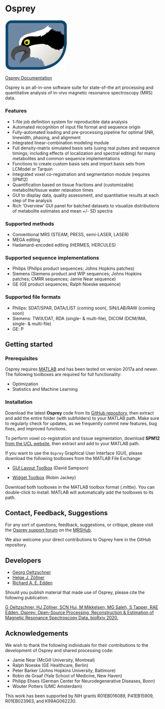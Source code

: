 # Osprey

<img src="graphics/osprey.png" alt="Osprey" width="200"/>

[Osprey Documentation](https://schorschinho.github.io/osprey)

Osprey is an all-in-one software suite for state-of-the art processing and
quantitative analysis of in-vivo magnetic resonance spectroscopy (MRS) data.

### Features
- 1-file job definition system for reproducible data analysis
- Automated recognition of input file format and sequence origin
- Fully-automated loading and pre-processing pipeline for optimal SNR, linewidth, phasing, and alignment
- Integrated linear-combination modeling module
- Full density-matrix simulated basis sets (using real pulses and sequence timings; including effects of localization and spectral editing) for many metabolites and common sequence implementations
- Functions to create custom basis sets and import basis sets from LCModel or Tarquin
- Integrated voxel co-registration and segmentation module (requires SPM12)
- Quantification based on tissue fractions and (customizable) metabolite/tissue water relaxation times
- GUI to display data, quality assessment, and quantitative results at each step of the analysis
- Rich 'Overview' GUI panel for batched datasets to visualize distributions of metabolite estimates and mean +/- SD spectra

### Supported methods
- Conventional MRS (STEAM, PRESS, semi-LASER, LASER)
- MEGA editing
- Hadamard-encoded editing (HERMES, HERCULES)

### Supported sequence implementations
- Philips (Philips product sequences; Johns Hopkins patches)
- Siemens (Siemens product and WIP sequences; Johns Hopkins patches; CMRR sequences; Jamie Near sequence)
- GE (GE product sequences; Ralph Noeske sequence)

### Supported file formats
- Philips: SDAT/SPAR, DATA/LIST (coming soon), SIN/LAB/RAW (coming soon)
- Siemens: TWIX/DAT, RDA (single- & multi-file), DICOM (DCM/IMA, single- & multi-file)
- GE: P

## Getting started

### Prerequisites

Osprey requires [MATLAB](https://www.mathworks.com/products/matlab.html) and
has been tested on version 2017a and newer. The following toolboxes are
required for full functionality:

- Optimization
- Statistics and Machine Learning

### Installation

Download the latest **Osprey** code from its [GitHub
repository](https://github.com/schorschinho/osprey), then extract and add the
entire folder (with subfolders) to your MATLAB path. Make sure to regularly
check for updates, as we frequently commit new features, bug fixes, and improved
functions.

To perform voxel co-registration and tissue segmentation, download **SPM12**
[from the UCL website](http://www.fil.ion.ucl.ac.uk/spm/software/spm12/), then
extract and add to your MATLAB path.

If you want to use the `Osprey` Graphical User Interface (GUI),
please download the following toolboxes from the MATLAB File Exchange:

- [GUI Layout Toolbox](https://www.mathworks.com/matlabcentral/fileexchange/47982-gui-layout-toolbox)
      (David Sampson)

- [Widget Toolbox](https://www.mathworks.com/matlabcentral/fileexchange/66235-widgets-toolbox)
      (Robin Jackey)

Download both toolboxes in the MATLAB toolbox format (.mltbx). You can
double-click to install. MATLAB will automatically add the toolboxes to its
path.

## Contact, Feedback, Suggestions

For any sort of questions, feedback, suggestions, or critique, please visit the [Osprey support forum](https://forum.mrshub.org/c/mrs-software/osprey/10) on the [MRSHub](https://www.mrshub.org).

We also welcome your direct contributions to Osprey here in the GitHub repository.

## Developers

- [Georg Oeltzschner](mailto:goeltzs1@jhu.edu)
- [Helge J. Zöllner](mailto:hzoelln2@jhu.edu)
- [Richard A. E. Edden](mailto:raee2@jhu.edu)

Should you publish material that made use of Osprey, please cite the following publication:

[G Oeltzschner, HJ Zöllner, SCN Hui, M Mikkelsen, MG Saleh, S Tapper, RAE Edden. Osprey: Open-Source Processing, Reconstruction  & Estimation of Magnetic Resonance Spectroscopy Data. bioRxiv 2020.](https://www.biorxiv.org/content/10.1101/2020.02.12.944207v1)

## Acknowledgements

We wish to thank the following individuals for their contributions to the
development of Osprey and shared processing code:

- Jamie Near (McGill University, Montreal)
- Ralph Noeske (GE Healthcare, Berlin)
- Peter Barker (Johns Hopkins University, Baltimore)
- Robin de Graaf (Yale School of Medicine, New Haven)
- Philipp Ehses (German Center for Neurodegenerative Diseases, Bonn)
- Wouter Potters (UMC Amsterdam)

This work has been supported by NIH grants R01EB016089, P41EB15909, R01EB023963, and K99AG062230.
